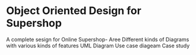 # Object Oriented Design for Supershop 

A complete sesign for Online Supershop- Aree 
Different kinds of Diagrams with various kinds of features
UML Diagram
Use case diageam
Case study
